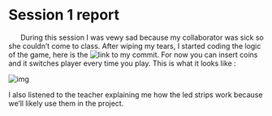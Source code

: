 # Session 1 report

&nbsp;&nbsp;&nbsp;&nbsp;&nbsp;&nbsp;During this session I was vewy sad because my collaborator was sick so she
couldn’t come to class. After wiping my tears, I started coding the logic of the game,
here is the 
![link to my commit](https://github.com/QwEekYhyo/futuristic-original-useful-recreation/commit/1acaddd78415ced284b769577da671871ca62b5f).
For now you can insert coins and it switches player every time
you play. This is what it looks like :

![img](https://user-images.githubusercontent.com/74043892/207425105-9a00621e-3974-4cad-85fc-a0851a26011f.png)


I also listened to the teacher explaining me how the led strips work because we’ll likely
use them in the project.
